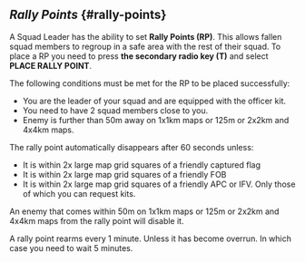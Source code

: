 ## _Rally Points_ {#rally-points}

A Squad Leader has the ability to set **Rally Points (RP)**. This allows fallen squad members to regroup in a safe area with the rest of their squad. To place a RP you need to press **the secondary radio key (T)** and select **PLACE RALLY POINT**.

The following conditions must be met for the RP to be placed successfully:

*   You are the leader of your squad and are equipped with the officer kit.
*   You need to have 2 squad members close to you.
*   Enemy is further than 50m away on 1x1km maps or 125m or 2x2km and 4x4km maps.

The rally point automatically disappears after 60 seconds unless:

*   It is within 2x large map grid squares of a friendly captured flag
*   It is within 2x large map grid squares of a friendly FOB
*   It is within 2x large map grid squares of a friendly APC or IFV. Only those of which you can request kits.

An enemy that comes within 50m on 1x1km maps or 125m or 2x2km and 4x4km maps from the rally point will disable it.

A rally point rearms every 1 minute. Unless it has become overrun. In which case you need to wait 5 minutes.